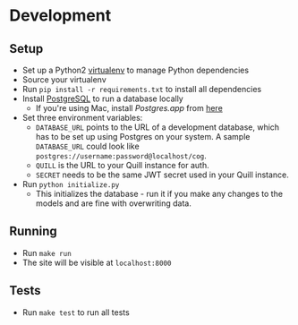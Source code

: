 # Development

## Setup
- Set up a Python2
[virtualenv](http://python-guide-pt-br.readthedocs.io/en/latest/dev/virtualenvs/)
to manage Python dependencies 
- Source your virtualenv
- Run `pip install -r requirements.txt` to install all dependencies
- Install [PostgreSQL](https://www.postgresql.org/download/) to run a database locally
  - If you're using Mac, install *Postgres.app* from
  [here](https://www.postgresql.org/download/)
- Set three environment variables:
  - `DATABASE_URL` points to the URL of a development database,
which has to be set up using Postgres on your system. A sample `DATABASE_URL`
could look like `postgres://username:password@localhost/cog`.
  - `QUILL` is the URL to your Quill instance for auth.
  - `SECRET` needs to be the same JWT secret used in your Quill instance.
- Run `python initialize.py`
  - This initializes the database - run it if you make any changes to the models and
  are fine with overwriting data.

## Running
- Run `make run`
- The site will be visible at `localhost:8000`

## Tests
- Run `make test` to run all tests
